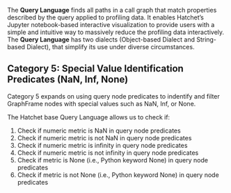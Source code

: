 The **Query Language** finds all paths in a call graph that match properties described by the query applied to profiling data. It enables Hatchet’s Jupyter notebook-based interactive visualization to provide users with a simple and intuitive way to massively reduce the profiling data interactively. The **Query Language** has two dialects (Object-based Dialect and String-based Dialect), that simplify its use under diverse circumstances. 

## Category 5: Special Value Identification Predicates (NaN, Inf, None)

Category 5 expands on using query node predicates to indentify and filter GraphFrame nodes with special values such as NaN, Inf, or None.

The Hatchet base Query Language allows us to check if:

1. Check if numeric metric is NaN in query node predicates
2. Check if numeric metric is not NaN in query node predicates
3. Check if numeric metric is infinity in query node predicates
4. Check if numeric metric is not infinity in query node predicates
5. Check if metric is None (i.e., Python keyword None) in query node predicates
6. Check if metric is not None (i.e., Python keyword None) in query node predicates
